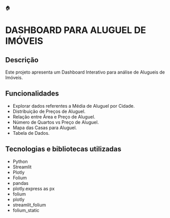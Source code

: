 :house:
# DASHBOARD PARA ALUGUEL DE IMÓVEIS

## Descrição
Este projeto apresenta um Dashboard Interativo para análise de Alugueis de Imóveis.

## Funcionalidades
- Explorar dados referentes a Média de Aluguel por Cidade.
- Distribuição de Preços de Aluguel.
- Relação entre Área e Preço de Aluguel.
- Número de Quartos vs Preço de Aluguel.
- Mapa das Casas para Aluguel.
- Tabela de Dados.


## Tecnologias e bibliotecas utilizadas
- Python
- Streamlit
- Plotly
- Folium
- pandas
- plotly.express as px
- folium
- plotly
- streamlit_folium
- folium_static
